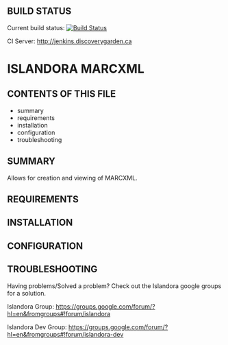 BUILD STATUS
------------
Current build status:
[![Build Status](https://travis-ci.org/Islandora/islandora_marcxml.png?branch=7.x)](https://travis-ci.org/Islandora/islandora_marcxml)

CI Server:
http://jenkins.discoverygarden.ca

ISLANDORA MARCXML
==================

CONTENTS OF THIS FILE
---------------------

 * summary
 * requirements
 * installation
 * configuration
 * troubleshooting

SUMMARY
-------

Allows for creation and viewing of MARCXML.

REQUIREMENTS
------------

INSTALLATION
------------

CONFIGURATION
-------------

TROUBLESHOOTING
---------------

Having problems/Solved a problem? Check out the Islandora google groups for a
solution.

Islandora Group:
https://groups.google.com/forum/?hl=en&fromgroups#!forum/islandora

Islandora Dev Group:
https://groups.google.com/forum/?hl=en&fromgroups#!forum/islandora-dev
